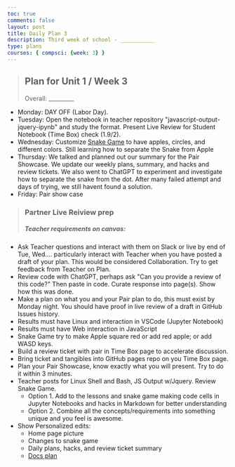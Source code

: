 ```yaml
---
toc: true
comments: false
layout: post
title: Daily Plan 3
description: Third week of school - ___________
type: plans
courses: { compsci: {week: 3} }
---
```


> ## Plan for Unit 1 / Week 3
> Overall: _________
- Monday: DAY OFF (Labor Day).
- Tuesday:  Open the notebook in teacher repository "javascript-output-jquery-ipynb" and study the format. Present Live Review for Student Notebook (Time Box) check (1.9/2).
- Wednesday: Customize [Snake Game](http://localhost:4200/student//2023/08/31/Snake_Game.html) to have apples, circles, and different colors. Still learning how to separate the Snake from Apple
- Thursday: We talked and planned out our summary for the Pair Showcase. We update our weekly plans, summary, and hacks and review tickets. We also went to ChatGPT to experiment and investigate how to separate the snake from the dot. After many failed attempt and days of trying, we still havent found a solution.
- Friday: Pair show  case

> ### Partner Live Reiview prep
> ##### Teacher requirements on canvas:
- Ask Teacher questions and interact with them on Slack or live by end of Tue, Wed…. particularly interact with Teacher when you have posted a draft of your plan. This would be considered Collaboration. Try to get feedback from Teacher on Plan.
- Review code with ChatGPT, perhaps ask "Can you provide a review of this code?" Then paste in code. Curate response into page(s). Show how this was done.
- Make a plan on what you and your Pair plan to do, this must exist by Monday night. You should have proof in live review of a draft in GitHub Issues history.
- Results must have Linux and interaction in VSCode (Jupyter Notebook)
- Results must have Web interaction in JavaScript
- Snake Game try to make Apple square red or add red apple; or add WASD keys.
- Build a review ticket with pair in Time Box page to accelerate discussion.
- Bring ticket and tangibles into GitHub pages repo on you Time Box page.
- Plan your Pair Showcase, know exactly what you will present. Try to do it within 3 minutes.
- Teacher posts for Linux Shell and Bash, JS Output w/Jquery. Review Snake Game.
    - Option 1. Add to the lessons and snake game making code cells in Jupyter Notebooks and hacks in Markdown for better understanding
    - Option 2. Combine all the concepts/requirements into something unique and you feel is awesome.
- Show Personalized edits:
    - Home page picture
    - Changes to snake game
    - Daily plans, hacks, and review ticket summary
    - [Docs plan](https://docs.google.com/document/d/1-4ByhhPd238rNkGNqBV02c3qRuaN6h8c7qM-225BeUU/edit)